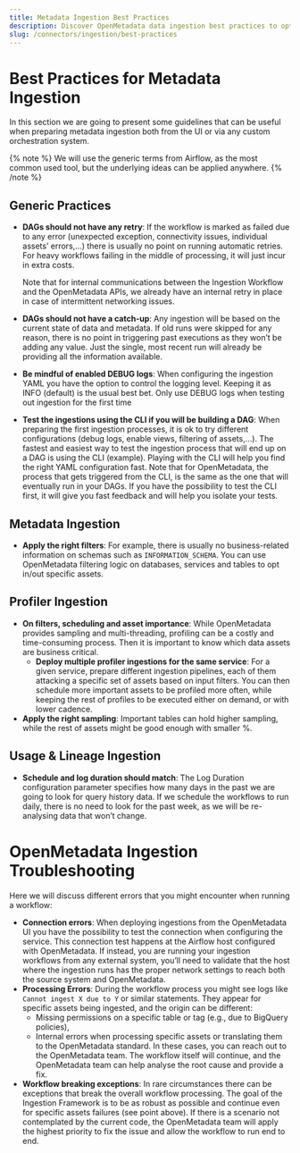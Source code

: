 ```yaml
---
title: Metadata Ingestion Best Practices
description: Discover OpenMetadata data ingestion best practices to optimize your metadata collection, improve performance, and ensure reliable data connectivity.
slug: /connectors/ingestion/best-practices
---
```


# Best Practices for Metadata Ingestion

In this section we are going to present some guidelines that can be useful when preparing metadata ingestion both
from the UI or via any custom orchestration system.

{% note %}
We will use the generic terms from Airflow, as the most common used tool, but the underlying ideas can be applied anywhere.
{% /note %}

## Generic Practices

- **DAGs should not have any retry**: If the workflow is marked as failed due to any error (unexpected exception,
    connectivity issues, individual assets’ errors,...) there is usually no point on running automatic retries. For 
    heavy workflows failing in the middle of processing, it will just incur in extra costs. 
    
    Note that for internal communications between the Ingestion Workflow and the OpenMetadata APIs, we already have an 
    internal retry in place in case of intermittent networking issues.
- **DAGs should not have a catch-up**: Any ingestion will be based on the current state of data and metadata. If old 
    runs were skipped for any reason, there is no point in triggering past executions as they won’t be adding any value.
    Just the single, most recent run will already be providing all the information available.
- **Be mindful of enabled DEBUG logs**: When configuring the ingestion YAML you have the option to control the logging 
    level. Keeping it as INFO (default) is the usual best bet. Only use DEBUG logs when testing out ingestion for the first time
- **Test the ingestions using the CLI if you will be building a DAG**: When preparing the first ingestion processes, 
    it is ok to try different configurations (debug logs, enable views, filtering of assets,...). The fastest and 
    easiest way to test the ingestion process that will end up on a DAG is using the CLI (example). Playing with the 
    CLI will help you find the right YAML configuration fast. Note that for OpenMetadata, the process that gets
    triggered from the CLI, is the same as the one that will eventually run in your DAGs. If you have the possibility to 
    test the CLI first, it will give you fast feedback and will help you isolate your tests.

## Metadata Ingestion
- **Apply the right filters**: For example, there is usually no business-related information on schemas such as 
    `INFORMATION_SCHEMA`. You can use OpenMetadata filtering logic on databases, services and tables to opt in/out specific assets.

## Profiler Ingestion
- **On filters, scheduling and asset importance**: While OpenMetadata provides sampling and multi-threading, profiling
   can be a costly and time-consuming process. Then it is important to know which data assets are business critical.
  - **Deploy multiple profiler ingestions for the same service**: For a given service, prepare different ingestion
      pipelines, each of them attacking a specific set of assets based on input filters. You can then schedule more 
      important assets to be profiled more often, while keeping the rest of profiles to be executed either on demand, or with lower cadence.
- **Apply the right sampling**: Important tables can hold higher sampling, while the rest of assets might be good enough with smaller %.

## Usage & Lineage Ingestion
- **Schedule and log duration should match**: The Log Duration configuration parameter specifies how many days in the 
    past we are going to look for query history data. If we schedule the workflows to run daily, there is no need to
    look for the past week, as we will be re-analysing data that won’t change.


# OpenMetadata Ingestion Troubleshooting

Here we will discuss different errors that you might encounter when running a workflow:

- **Connection errors**: When deploying ingestions from the OpenMetadata UI you have the possibility to test the 
    connection when configuring the service. This connection test happens at the Airflow host configured with OpenMetadata.
    If instead, you are running your ingestion workflows from any external system, you’ll need to validate that the host
    where the ingestion runs has the proper network settings to reach both the source system and OpenMetadata.
- **Processing Errors**: During the workflow process you might see logs like `Cannot ingest X due to Y` or similar statements.
    They appear for specific assets being ingested, and the origin can be different:
  - Missing permissions on a specific table or tag (e.g., due to BigQuery policies),
  - Internal errors when processing specific assets or translating them to the OpenMetadata standard. 
  In these cases, you can reach out to the OpenMetadata team. The workflow itself will continue, and the OpenMetadata
  team can help analyse the root cause and provide a fix.
- **Workflow breaking exceptions**: In rare circumstances there can be exceptions that break the overall workflow processing.
    The goal of the Ingestion Framework is to be as robust as possible and continue even for specific assets failures 
    (see point above). If there is a scenario not contemplated by the current code, the OpenMetadata team will apply the 
    highest priority to fix the issue and allow the workflow to run end to end.
